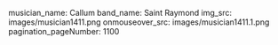 musician_name: Callum
band_name: Saint Raymond
img_src: images/musician1411.png
onmouseover_src: images/musician1411.1.png
pagination_pageNumber: 1100